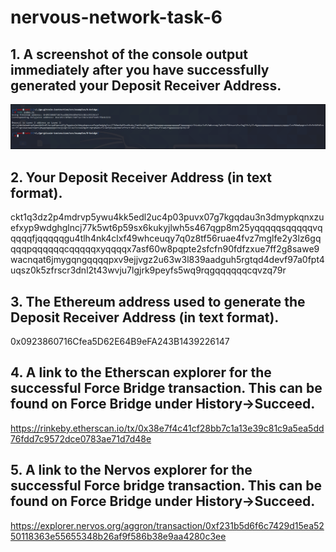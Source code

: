 # nervous-network-task-6

## 1. A screenshot of the console output immediately after you have successfully generated your Deposit Receiver Address.
   
   ![alt text](https://github.com/TanishqDsharma/nervous-network-task-6/blob/main/tas6.png)

## 2. Your Deposit Receiver Address (in text format).

ckt1q3dz2p4mdrvp5ywu4kk5edl2uc4p03puvx07g7kgqdau3n3dmypkqnxzuefxyp9wdghglncj77k5wt6p59sx6kukyjlwh5s467qgp8m25yqqqqqsqqqqqvqqqqqfjqqqqqgu4tlh4nk4clxf49whceuqy7q0z8tf56ruae4fvz7mglfe2y3lz6gqqqqpqqqqqqcqqqqqxyqqqqx7asf60w8pqpte2sfcfn90fdfzxue7ff2g8sawe9wacnqat6jmygqngqqqqpxv9ejjvgz2u63w3l839aadguh5rgtqd4devf97a0fpt4uqsz0k5zfrscr3dnl2t43wvju7lgjrk9peyfs5wq9rqgqqqqqqcqvzq79r

## 3. The Ethereum address used to generate the Deposit Receiver Address (in text format).

0x0923860716Cfea5D62E64B9eFA243B1439226147

## 4. A link to the Etherscan explorer for the successful Force Bridge transaction. This can be found on Force Bridge under History→Succeed.
   
   https://rinkeby.etherscan.io/tx/0x38e7f4c41cf28bb7c1a13e39c81c9a5ea5dd76fdd7c9572dce0783ae71d7d48e

## 5. A link to the Nervos explorer for the successful Force bridge transaction. This can be found on Force Bridge under History→Succeed.
   
   https://explorer.nervos.org/aggron/transaction/0xf231b5d6f6c7429d15ea5250118363e55655348b26af9f586b38e9aa4280c3ee
